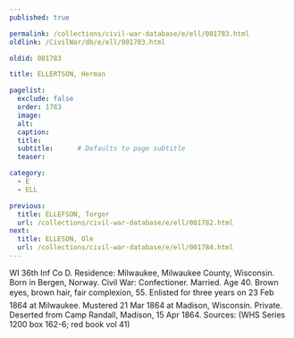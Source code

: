 ```yaml
---
published: true

permalink: /collections/civil-war-database/e/ell/001783.html
oldlink: /CivilWar/db/e/ell/001783.html

oldid: 001783

title: ELLERTSON, Herman

pagelist:
  exclude: false
  order: 1783
  image: 
  alt:
  caption:
  title:
  subtitle:      # Defaults to page subtitle
  teaser:

category: 
  - E 
  - ELL

previous:
  title: ELLEFSON, Torger
  url: /collections/civil-war-database/e/ell/001782.html  
next:
  title: ELLESON, Ole
  url: /collections/civil-war-database/e/ell/001784.html   
---
```

WI 36th Inf Co D. Residence: Milwaukee, Milwaukee County, Wisconsin. Born in Bergen, Norway. Civil War: Confectioner. Married. Age 40. Brown eyes, brown hair, fair complexion, 5&#146;5&#148;. Enlisted for three years on 23 Feb 1864 at Milwaukee. Mustered 21 Mar 1864 at Madison, Wisconsin. Private. Deserted from Camp Randall, Madison, 15 Apr 1864. Sources: (WHS Series 1200 box 162-6; red book vol 41)